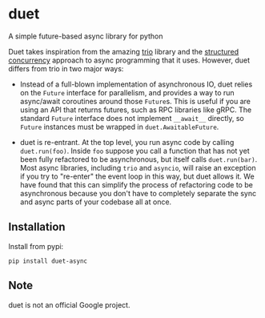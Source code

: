 # duet

A simple future-based async library for python

Duet takes inspiration from the amazing [trio](https://trio.readthedocs.io/en/stable/)
library and the [structured concurrency](https://vorpus.org/blog/notes-on-structured-concurrency-or-go-statement-considered-harmful/)
approach to async programming that it uses.
However, duet differs from trio in two major ways:

- Instead of a full-blown implementation of asynchronous IO, duet relies  on the
  `Future` interface for parallelism, and provides a way to run async/await
  coroutines around those `Future`s. This is useful if you are using an API that
  returns futures, such as RPC libraries like gRPC. The standard `Future`
  interface does not implement `__await__` directly, so `Future` instances must
  be wrapped in `duet.AwaitableFuture`.

- duet is re-entrant. At the top level, you run async code by calling
  `duet.run(foo)`. Inside `foo` suppose you call a function that has not yet
  been fully refactored to be asynchronous, but itself calls `duet.run(bar)`.
  Most async libraries, including `trio` and `asyncio`, will raise an exception
  if you try to "re-enter" the event loop in this way, but duet allows it. We
  have found that this can simplify the process of refactoring code to be
  asynchronous because you don't have to completely separate the sync and async
  parts of your codebase all at once.

## Installation
  
Install from pypi:

```
pip install duet-async
```

## Note

duet is not an official Google project.
